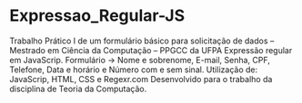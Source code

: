 # Expressao_Regular-JS

Trabalho Prático I de um formulário básico para solicitação de dados – Mestrado em Ciência da Computação – PPGCC da UFPA
Expressão regular em JavaScrip.
Formulário -> Nome e sobrenome, E-mail, Senha, CPF, Telefone, Data e horário e Número com e sem sinal.
Utilização de: JavaScrip, HTML, CSS e Regexr.com
Desenvolvido para o trabalho da disciplina de Teoria da Computação.





